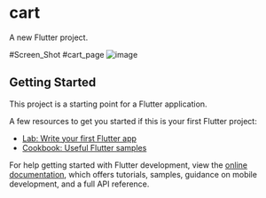 # cart

A new Flutter project.

#Screen_Shot
#cart_page
![image](https://github.com/JanardhanGowda18/cart_page/assets/102749399/72722823-75b3-4fad-874b-8d5bdf37d707)

## Getting Started

This project is a starting point for a Flutter application.

A few resources to get you started if this is your first Flutter project:

- [Lab: Write your first Flutter app](https://docs.flutter.dev/get-started/codelab)
- [Cookbook: Useful Flutter samples](https://docs.flutter.dev/cookbook)

For help getting started with Flutter development, view the
[online documentation](https://docs.flutter.dev/), which offers tutorials,
samples, guidance on mobile development, and a full API reference.
